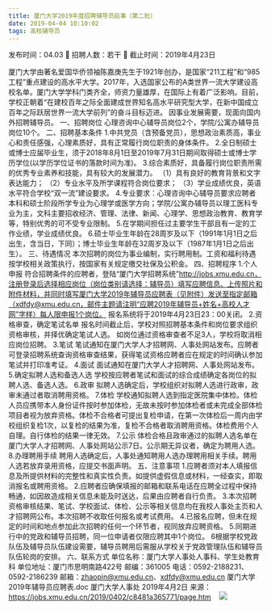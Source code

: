 ```yaml
---
title: 厦门大学2019年度招聘辅导员启事（第二批）
date: 2019-04-04 10:10:02
tags: 高校辅导员
---
```

发布时间：04.03   🌟   招聘人数：若干   🌈   截止时间：2019年4月23日
<!-- more -->

厦门大学由著名爱国华侨领袖陈嘉庚先生于1921年创办，是国家“211工程”和“985工程”重点建设的高水平大学。2017年，入选国家公布的A类世界一流大学建设高校名单。厦门大学学科门类齐全，师资力量雄厚，在国际上有着广泛影响。目前，学校正朝着“在建校百年之际全面建成世界知名高水平研究型大学，在新中国成立百年之际跃居世界一流大学前列”的奋斗目标迈进。
因事业发展需要，现面向国内外招聘辅导员。
一、招聘岗位
心理咨询中心辅导员岗位2个，学院/公寓办辅导员岗位10个。
二、招聘基本条件
1.中共党员（含预备党员），思想政治素质高，事业心和责任感强，心理素质好，具有正常履行岗位职责的身体条件。
2.全日制硕士或博士应届毕业生，须于2018年8月1日至2019年7月31日期间取得硕士或博士学历学位(以学历学位证书的落款时间为准)。
3.综合素质好，具备履行岗位职责所需的优秀专业素养和技能，具有较大的发展潜力。
（1）具有良好的教育背景和文字表达能力；
（2）专业水平及所学课程符合岗位要求；
（3）学业成绩优良，英语水平符合学校“双一流”建设要求。
4.专业要求：心理咨询中心辅导员要求应聘者本科和硕士阶段所学专业为心理学或医学方向；学院/公寓办辅导员以理工医科专业为主，文科主要招收经济、管理、法律、新闻、心理学、思想政治教育、教育学等，特别优秀的可不受专业限制。
5.在学期间担任过主要学生干部且有一定的工作业绩，学业成绩优良。
6.硕士毕业生年龄在28周岁及以下（1991年1月1日之后出生，含当日，下同）；博士毕业生年龄在32周岁及以下（1987年1月1日之后出生）。
三、待遇情况
本次招聘的岗位为事业编制，实行聘用制。工资和福利待遇按学校相关政策执行，按国家有关规定缴交社保及公积金。
四、招聘程序
1.个人申报
符合招聘条件的应聘者，登陆“厦门大学招聘系统”http://jobs.xmu.edu.cn，注册登录后选择相应岗位（岗位类别请选择：辅导员）填写应聘信息、上传照片和附件材料，并同时填写厦门大学2019年辅导员应聘表（见附件）发送至指定邮箱（xdfdy@xmu.edu.cn，邮件主题请注明“应聘2019年辅导员+姓名+高校人才网”字样）每人限申报1个岗位。
报名系统将于2019年4月23日23：00关闭。
2.资格审查，确定笔试名单
报名时间截止后，学校对照招聘基本条件和岗位要求组织资格审核，并择优确定笔试人选。
如岗位通过资格审查者不足3人，学校将取消相应岗位招聘。
3.笔试
笔试通知在厦门大学人才招聘网、人事处网站发布。应聘者可登录招聘系统查询资格审查结果，获得笔试资格应聘者应在规定的时间确认参加笔试并打印准考证。
4.面试
面试通知在厦门大学人才招聘网、人事处网站发布。
5.确定拟聘人选和备选人选
学校按应聘者笔试和面试的综合成绩确定各岗位的拟聘人选、备选人选。
6.政审
拟聘人选确定后，学校组织对拟聘人选进行政审，政审未通过者取消聘用资格。
7.体检
学校通知拟聘人选到指定医院集中体检。体检人员应携带本人身份证件按时参加体检，无故未按时参加体检者或未完成全部体检项目者视为放弃资格。体检不合格者可提出复检申请，在第一次体检后一周内由学校组织复检1次，以复检的结果为准，复检不合格者取消聘用资格。体检费用个人自理。自行体检的结果一律无效。
7.公示
体检合格且政审通过的拟聘人选名单在厦门大学人才招聘网、人事处网站公示7日。公示期无异议者，确定为聘用人选。
8.办理聘用手续
聘用人选确定后，人事处通知聘用人选办理聘用相关手续。聘用人选若放弃录用资格，应提交书面声明。
五、注意事项
1.应聘者须对本人填报信息及所提供材料的完整性和真实性负责。如提供虚假信息或材料，一经查实，即取消报名或聘用资格。
2.应聘者应确保填报的邮箱和联系电话在应聘全过程中保持畅通，如因故造成相关信息未能及时送达，后果由应聘者自行负责。
3.本次招聘资格审核结果、笔试、学校面试、体检、公示等相关信息均在我校人事处主页和人才招聘网公布。本次招聘不收取任何报名或考试费用。
4.已报名应聘，但未在规定的时间和地点参加此次招聘的任何一个环节者，视同放弃应聘资格。
5.同期进行中的党政和辅导员招聘，同一位申请者仅限应聘其中1个岗位。
6根据学校党政队伍及辅导员队伍建设需要，辅导员聘用后需服从学校关于党政管理队伍和辅导员队伍轮岗的安排。
六、联系方式
单位名称：厦门大学人事处人事科、学生处教育科
单位地址：厦门市思明南路422号
邮编：361005
电话：0592-2188231、0592-2186239
邮箱：zhaopin@xmu.edu.cn、xdfdy@xmu.edu.cn
厦门大学2019年辅导员应聘表.doc
厦门大学人事处
2019年4月2日
来源：
https://jobs.xmu.edu.cn/2019/0402/c8481a365771/page.htm
 
 ![](https://cdn.weiweiblog.cn/20181015134814.png)
